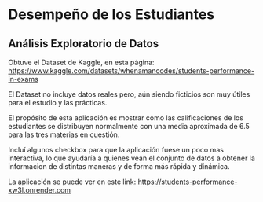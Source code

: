 # Desempeño de los Estudiantes

## Análisis Exploratorio de Datos

Obtuve el Dataset de Kaggle, en esta página:<br>
https://www.kaggle.com/datasets/whenamancodes/students-performance-in-exams

El Dataset no incluye datos reales pero, aún siendo ficticios son muy útiles para el estudio y las prácticas.

El propósito de esta aplicación es mostrar como las calificaciones de los estudiantes se distribuyen normalmente con una media aproximada de 6.5 para las tres materias en cuestión.

Incluí algunos checkbox para que la aplicación fuese un poco mas interactiva, lo que ayudaría a quienes vean el conjunto de datos a obtener la informacion de distintas maneras y de forma más rápida y dinámica.

La aplicación se puede ver en este link: https://students-performance-xw3l.onrender.com
